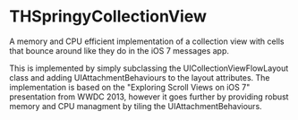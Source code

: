 THSpringyCollectionView
=======================

A memory and CPU efficient implementation of a collection view with cells that bounce around like they do in the iOS 7 messages app.

This is implemented by simply subclassing the UICollectionViewFlowLayout class and adding UIAttachmentBehaviours to the layout attributes. The implementation is based on the "Exploring Scroll Views on iOS 7" presentation from WWDC 2013, however it goes further by providing robust memory and CPU managment by tiling the UIAttachmentBehaviours.
